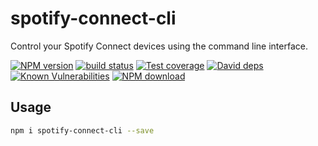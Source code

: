 # spotify-connect-cli

Control your Spotify Connect devices using the command line interface.

[![NPM version][npm-image]][npm-url]
[![build status][travis-image]][travis-url]
[![Test coverage][codecov-image]][codecov-url]
[![David deps][david-image]][david-url]
[![Known Vulnerabilities][snyk-image]][snyk-url]
[![NPM download][download-image]][download-url]

[npm-image]: https://img.shields.io/npm/v/spotify-connect-cli.svg?style=flat-square
[npm-url]: https://npmjs.org/package/spotify-connect-cli
[travis-image]: https://img.shields.io/travis/{{org}}/spotify-connect-cli.svg?style=flat-square
[travis-url]: https://travis-ci.org/{{org}}/spotify-connect-cli
[codecov-image]: https://codecov.io/gh/{{org}}/spotify-connect-cli/branch/master/graph/badge.svg
[codecov-url]: https://codecov.io/gh/{{org}}/spotify-connect-cli
[david-image]: https://img.shields.io/david/{{org}}/spotify-connect-cli.svg?style=flat-square
[david-url]: https://david-dm.org/{{org}}/spotify-connect-cli
[snyk-image]: https://snyk.io/test/npm/spotify-connect-cli/badge.svg?style=flat-square
[snyk-url]: https://snyk.io/test/npm/spotify-connect-cli
[download-image]: https://img.shields.io/npm/dm/spotify-connect-cli.svg?style=flat-square
[download-url]: https://npmjs.org/package/spotify-connect-cli

## Usage

```bash
npm i spotify-connect-cli --save
```
